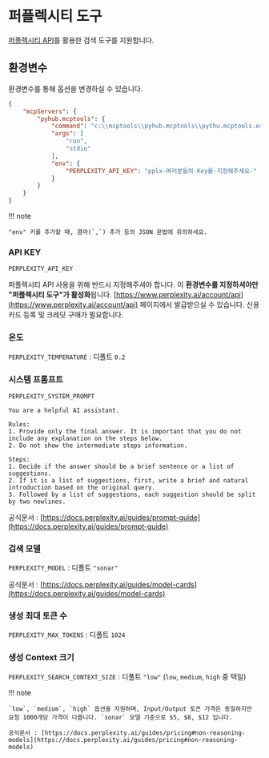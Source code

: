 # 퍼플렉시티 도구

[퍼플렉시티 API](https://docs.perplexity.ai/home)를 활용한 검색 도구를 지원합니다.

## 환경변수

환경변수를 통해 옵션을 변경하실 수 있습니다.

``` json hl_lines="9 10 11"
{
    "mcpServers": {
        "pyhub.mcptools": {
            "command": "c:\\mcptools\\pyhub.mcptools\\pythu.mcptools.exe",
            "args": [
                "run",
                "stdio"
            ],
            "env": {
                "PERPLEXITY_API_KEY": "pplx-여러분들의-Key를-지정해주세요-"
            }
        }
    }
}
```

!!! note

    "env" 키를 추가할 때, 콤마(`,`) 추가 등의 JSON 문법에 유의하세요.

### API KEY

`PERPLEXITY_API_KEY`

퍼플렉시티 API 사용을 위해 반드시 지정해주셔야 합니다.
이 **환경변수를 지정하셔야만 "퍼플렉시티 도구"가 활성화**됩니다.
[https://www.perplexity.ai/account/api](https://www.perplexity.ai/account/api) 페이지에서 발급받으실 수 있습니다.
신용카드 등록 및 크레딧 구매가 필요합니다.

### 온도

`PERPLEXITY_TEMPERATURE` : 디폴트 `0.2`

### 시스템 프롬프트

`PERPLEXITY_SYSTEM_PROMPT`

```
You are a helpful AI assistant.

Rules:
1. Provide only the final answer. It is important that you do not include any explanation on the steps below.
2. Do not show the intermediate steps information.

Steps:
1. Decide if the answer should be a brief sentence or a list of suggestions.
2. If it is a list of suggestions, first, write a brief and natural introduction based on the original query.
3. Followed by a list of suggestions, each suggestion should be split by two newlines.
```

공식문서 : [https://docs.perplexity.ai/guides/prompt-guide](https://docs.perplexity.ai/guides/prompt-guide)

### 검색 모델

`PERPLEXITY_MODEL` : 디폴트 `"sonar"`

공식문서 : [https://docs.perplexity.ai/guides/model-cards](https://docs.perplexity.ai/guides/model-cards)

### 생성 최대 토큰 수

`PERPLEXITY_MAX_TOKENS` : 디폴트 `1024`

### 생성 Context 크기

`PERPLEXITY_SEARCH_CONTEXT_SIZE` : 디폴트 `"low"` (`low`, `medium`, `high` 중 택일)

!!! note

    `low`, `medium`, `high` 옵션을 지원하며, Input/Output 토큰 가격은 동일하지만
    요청 1000개당 가격이 다릅니다. `sonar` 모델 기준으로 $5, $8, $12 입니다.

    공식문서 : [https://docs.perplexity.ai/guides/pricing#non-reasoning-models](https://docs.perplexity.ai/guides/pricing#non-reasoning-models)
